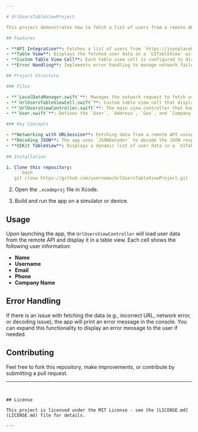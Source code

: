 ```yaml
---

# UrlUsersTableViewProject

This project demonstrates how to fetch a list of users from a remote API and display them in a table view using **UIKit**. It leverages `URLSession` for data fetching and `JSONDecoder` for decoding the JSON response. The user data is displayed in a custom table view cell with various user details, including name, email, username, phone number, and company name.

## Features

- **API Integration**: Fetches a list of users from `https://jsonplaceholder.typicode.com/users` using a network request.
- **Table View**: Displays the fetched user data in a `UITableView` with custom table view cells.
- **Custom Table View Cell**: Each table view cell is configured to display the user's name, username, email, phone number, and company.
- **Error Handling**: Implements error handling to manage network failures and decoding issues.

## Project Structure

### Files

- **`LocalDataManager.swift`**: Manages the network request to fetch user data from the API and decodes the JSON response into an array of `User` objects.
- **`UrlUsersTableViewCell.swift`**: Custom table view cell that displays the user's name, username, email, phone, and company.
- **`UrlUsersViewController.swift`**: The main view controller that handles the table view and integrates the network manager to load data into the view.
- **`User.swift`**: Defines the `User`, `Address`, `Geo`, and `Company` structs to model the user data.

### Key Concepts

- **Networking with URLSession**: Fetching data from a remote API using `URLSession` and handling errors effectively.
- **Decoding JSON**: The app uses `JSONDecoder` to decode the JSON response into Swift model objects.
- **UIKit TableView**: Displays a dynamic list of user data in a `UITableView`.
  
## Installation

1. Clone this repository:
   ```bash
   git clone https://github.com/username/UrlUsersTableViewProject.git
   ```

2. Open the `.xcodeproj` file in Xcode.

3. Build and run the app on a simulator or device.

## Usage

Upon launching the app, the `UrlUsersViewController` will load user data from the remote API and display it in a table view. Each cell shows the following user information:
- **Name**
- **Username**
- **Email**
- **Phone**
- **Company Name**

## Error Handling

If there is an issue with fetching the data (e.g., incorrect URL, network error, or decoding issue), the app will print an error message in the console. You can expand this functionality to display an error message to the user if needed.

## Contributing

Feel free to fork this repository, make improvements, or contribute by submitting a pull request.

---
```


## License

This project is licensed under the MIT License - see the [LICENSE.md](LICENSE.md) file for details.

---
